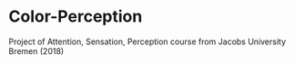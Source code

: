 # Color-Perception
Project of Attention, Sensation, Perception course from Jacobs University Bremen (2018)
